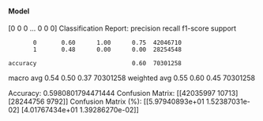 #### Model
[0 0 0 ... 0 0 0]
Classification Report:
              precision    recall  f1-score   support

           0       0.60      1.00      0.75  42046710
           1       0.48      0.00      0.00  28254548

    accuracy                           0.60  70301258
   macro avg       0.54      0.50      0.37  70301258
weighted avg       0.55      0.60      0.45  70301258

Accuracy: 0.5980801794471444
Confusion Matrix:
[[42035997    10713]
 [28244756     9792]]
Confusion Matrix (%):
[[5.97940893e+01 1.52387031e-02]
 [4.01767434e+01 1.39286270e-02]]
